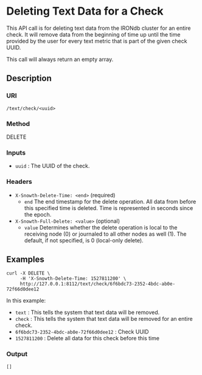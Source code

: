 # Deleting Text Data for a Check

This API call is for deleting text data from the IRONdb cluster for an entire check. It will remove data from the beginning of time up until the time provided by the user for every text metric that is part of the given check UUID.

This call will always return an empty array.

## Description

### URI

`/text/check/<uuid>`

### Method

DELETE

### Inputs

 * `uuid` : The UUID of the check.

### Headers

 * `X-Snowth-Delete-Time: <end>` (required)
   * `end` The end timestamp for the delete operation. All data from before this specified time is deleted. Time is represented in seconds since the epoch.
 * `X-Snowth-Full-Delete: <value>` (optional)
   * `value` Determines whether the delete operation is local to the receiving node (0) or journaled to all other nodes as well (1). The default, if not specified, is 0 (local-only delete).

## Examples

```
curl -X DELETE \
     -H 'X-Snowth-Delete-Time: 1527811200' \
     http://127.0.0.1:8112/text/check/6f6bdc73-2352-4bdc-ab0e-72f66d0dee12
```

In this example:

 * `text` : This tells the system that text data will be removed.
 * `check` : This tells the system that text data will be removed for an entire check.
 * `6f6bdc73-2352-4bdc-ab0e-72f66d0dee12` : Check UUID
 * `1527811200` : Delete all data for this check before this time

### Output

```
[]
```
